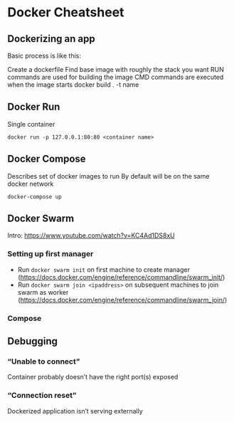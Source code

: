 # Docker Cheatsheet

## Dockerizing an app

Basic process is like this:

Create a dockerfile
Find base image with roughly the stack you want
RUN commands are used for building the image
CMD commands are executed when the image starts
docker build . -t name

## Docker Run
Single container 

```docker run -p 127.0.0.1:80:80 <container name>```

## Docker Compose

Describes set of docker images to run
By default will be on the same docker network

```docker-compose up```

## Docker Swarm

Intro: https://www.youtube.com/watch?v=KC4Ad1DS8xU

### Setting up first manager
* Run `docker swarm init` on first machine to create manager (https://docs.docker.com/engine/reference/commandline/swarm_init/)
* Run `docker swarm join <ipaddress>` on subsequent machines to join swarm as worker (https://docs.docker.com/engine/reference/commandline/swarm_join/)

### Compose

## Debugging

### “Unable to connect”
Container probably doesn’t have the right port(s) exposed

### “Connection reset”
Dockerized application isn’t serving externally
